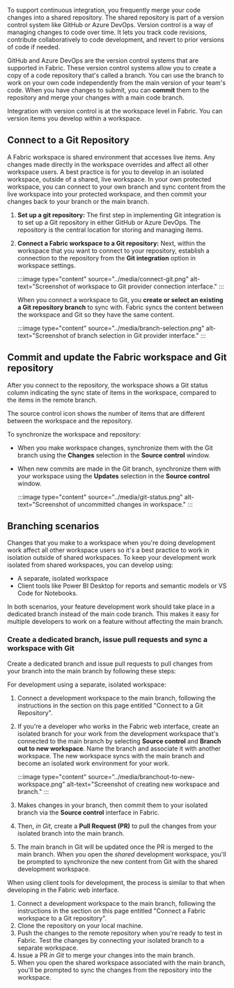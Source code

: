 To support continuous integration, you frequently merge your code changes into a shared repository. The shared repository is part of a version control system like GitHub or Azure DevOps. Version control is a way of managing changes to code over time. It lets you track code revisions, contribute collaboratively to code development, and revert to prior versions of code if needed.

GitHub and Azure DevOps are the version control systems that are supported in Fabric. These version control systems allow you to create a copy of a code repository that's called a branch. You can use the branch to work on your own code independently from the main version of your team's code. When you have changes to submit, you can **commit** them to the repository and merge your changes with a main code branch.

Integration with version control is at the workspace level in Fabric. You can version items you develop within a workspace.

## Connect to a Git Repository
A Fabric workspace is shared environment that accesses live items. Any changes made directly in the workspace overrides and affect all other workspace users. A best practice is for you to develop in an isolated workspace, outside of a shared, live workspace. In your own protected workspace, you can connect to your own branch and sync content from the live workspace into your protected workspace, and then commit your changes back to your branch or the main branch.

1. **Set up a git repository:**
The first step in implementing Git integration is to set up a Git repository in either GitHub or Azure DevOps. The repository is the central location for storing and managing items.

2. **Connect a Fabric workspace to a Git repository:**
Next, within the workspace that you want to connect to your repository, establish a connection to the repository from the **Git integration** option in workspace settings.

    :::image type="content" source="../media/connect-git.png" alt-text="Screenshot of workspace to Git provider connection interface." :::

    When you connect a workspace to Git, you **create or select an existing a Git repository branch** to sync with. Fabric syncs the content between the workspace and Git so they have the same content.
    
    :::image type="content" source="../media/branch-selection.png" alt-text="Screenshot of branch selection in Git provider interface." :::

## Commit and update the Fabric workspace and Git repository
After you connect to the repository, the workspace shows a Git status column indicating the sync state of items in the workspace, compared to the items in the remote branch.

The source control icon shows the number of items that are different between the workspace and the repository. 

To synchronize the workspace and repository:
- When you make workspace changes, synchronize them with the Git branch using the **Changes** selection in the **Source control** window.
- When new commits are made in the Git branch, synchronize them with your workspace using the **Updates** selection in the **Source control** window.

    :::image type="content" source="../media/git-status.png" alt-text="Screenshot of uncommitted changes in workspace." :::

## Branching scenarios
Changes that you make to a workspace when you're doing development work affect all other workspace users so it's a best practice to work in isolation outside of shared workspaces. To keep your development work isolated from shared workspaces, you can develop using:
- A separate, isolated workspace 
- Client tools like Power BI Desktop for reports and semantic models or VS Code for Notebooks.

 In both scenarios, your feature development work should take place in a dedicated branch instead of the main code branch.  This makes it easy for multiple developers to work on a feature without affecting the main branch. 

### Create a dedicated branch, issue pull requests and sync a workspace with Git

Create a dedicated branch and issue pull requests to pull changes from your branch into the main branch by following these steps: 

For development using a separate, isolated workspace:

1. Connect a development workspace to the main branch, following the instructions in the section on this page entitled "Connect to a Git Repository". 
2. If you're a developer who works in the Fabric web interface, create an isolated branch for your work from the development workspace that's connected to the main branch by selecting **Source control** and **Branch out to new workspace**. Name the branch and associate it with another workspace.  The new workspace syncs with the main branch and become an isolated work environment for your work.

    :::image type="content" source="../media/branchout-to-new-workspace.png" alt-text="Screenshot of creating new workspace and branch." :::

3. Makes changes in your branch, then commit them to your isolated branch via the **Source control** interface in Fabric. 
4. Then, *in Git*, create a **Pull Request (PR)** to pull the changes from your isolated branch into the main branch.  
5. The main branch in Git will be updated once the PR is merged to the main branch. When you open the *shared* development workspace, you'll be prompted to synchronize the new content from Git with the shared development workspace. 

When using client tools for development, the process is similar to that when developing in the Fabric web interface. 
 
1. Connect a development workspace to the main branch, following the instructions in the section on this page entitled "Connect a Fabric workspace to a Git repository".
2. Clone the repository on your local machine. 
3. Push the changes to the remote repository when you're ready to test in Fabric. Test the changes by connecting your isolated branch to a separate workspace.
4. Issue a PR *in Git* to merge your changes into the main branch.
5. When you open the shared workspace associated with the main branch, you'll be prompted to sync the changes from the repository into the workspace.